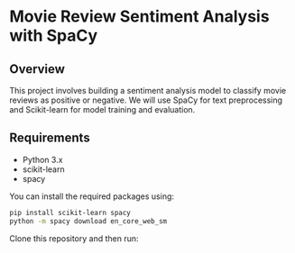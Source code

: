 # Movie Review Sentiment Analysis with SpaCy

## Overview

This project involves building a sentiment analysis model to classify movie reviews as positive or negative. We will use SpaCy for text preprocessing and Scikit-learn for model training and evaluation.

## Requirements

- Python 3.x
- scikit-learn
- spacy

You can install the required packages using:

```bash
pip install scikit-learn spacy
python -m spacy download en_core_web_sm
```

Clone this repository and then run: 
```

```
